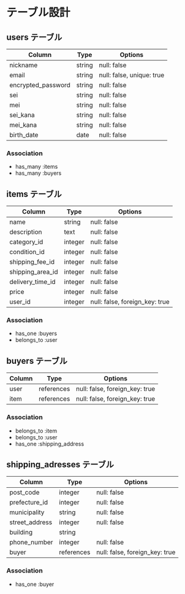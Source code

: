 # テーブル設計

## users テーブル

| Column                | Type   | Options     |
| --------------------- | ------ | ----------- |
| nickname              | string | null: false |
| email                 | string | null: false, unique: true |
| encrypted_password    | string | null: false |
| sei                   | string | null: false |
| mei                   | string | null: false |
| sei_kana              | string | null: false |
| mei_kana              | string | null: false |
| birth_date            | date   | null: false |

### Association
- has_many :items
- has_many :buyers


## items テーブル

| Column              | Type     | Options                        |
| ------------------- | -------- | ------------------------------ |
| name                | string   | null: false                    |
| description         | text     | null: false                    |
| category_id         | integer  | null: false                    |
| condition_id        | integer  | null: false                    |
| shipping_fee_id     | integer  | null: false                    |
| shipping_area_id    | integer  | null: false                    |
| delivery_time_id    | integer  | null: false                    |
| price               | integer  | null: false                    |
| user_id             | integer  | null: false, foreign_key: true |

### Association
- has_one :buyers
- belongs_to :user


## buyers テーブル

| Column        | Type       | Options                        |
| ------------- | ---------- | ------------------------------ |
| user          | references | null: false, foreign_key: true |
| item          | references | null: false, foreign_key: true |

### Association
- belongs_to :item
- belongs_to :user
- has_one :shipping_address


## shipping_adresses テーブル

| Column         | Type       | Options                        |
| -------------- | ---------- | ------------------------------ |
| post_code      | integer    | null: false                    |
| prefecture_id  | integer    | null: false                    |
| municipality   | string     | null: false                    |
| street_address | integer    | null: false                    |
| building       | string     |                                |
| phone_number   | integer    | null: false                    |
| buyer          | references | null: false, foreign_key: true |

### Association
- has_one :buyer